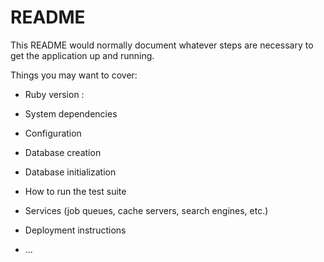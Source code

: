 # README

This README would normally document whatever steps are necessary to get the
application up and running.

Things you may want to cover:

* Ruby version : 

* System dependencies

* Configuration

* Database creation

* Database initialization

* How to run the test suite

* Services (job queues, cache servers, search engines, etc.)

* Deployment instructions

* ...
